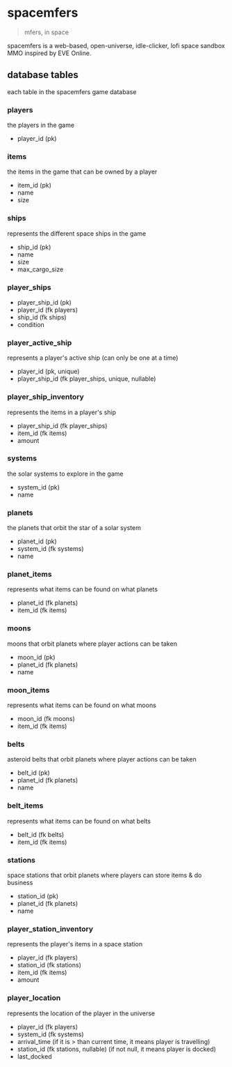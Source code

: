 # spacemfers

> mfers, in space

spacemfers is a web-based, open-universe, idle-clicker, lofi space sandbox MMO inspired by EVE Online.

## database tables

each table in the spacemfers game database

### players
the players in the game

- player_id (pk)

### items
the items in the game that can be owned by a player

- item_id (pk)
- name
- size

### ships
represents the different space ships in the game

- ship_id (pk)
- name
- size
- max_cargo_size

### player_ships

- player_ship_id (pk)
- player_id (fk players)
- ship_id (fk ships)
- condition

### player_active_ship
represents a player's active ship (can only be one at a time)

- player_id (pk, unique)
- player_ship_id (fk player_ships, unique, nullable)

### player_ship_inventory
represents the items in a player's ship

- player_ship_id (fk player_ships)
- item_id (fk items)
- amount

### systems
the solar systems to explore in the game

- system_id (pk)
- name

### planets
the planets that orbit the star of a solar system

- planet_id (pk)
- system_id (fk systems)
- name

### planet_items
represents what items can be found on what planets

- planet_id (fk planets)
- item_id (fk items)

### moons
moons that orbit planets where player actions can be taken

- moon_id (pk)
- planet_id (fk planets)
- name

### moon_items
represents what items can be found on what moons

- moon_id (fk moons)
- item_id (fk items)

### belts
asteroid belts that orbit planets where player actions can be taken

- belt_id (pk)
- planet_id (fk planets)
- name

### belt_items
represents what items can be found on what belts

- belt_id (fk belts)
- item_id (fk items)

### stations
space stations that orbit planets where players can store items & do business

- station_id (pk)
- planet_id (fk planets)
- name

### player_station_inventory
represents the player's items in a space station

- player_id (fk players)
- station_id (fk stations)
- item_id (fk items)
- amount

### player_location
represents the location of the player in the universe

- player_id (fk players)
- system_id (fk systems)
- arrival_time (if it is > than current time, it means player is travelling)
- station_id (fk stations, nullable) (if not null, it means player is docked)
- last_docked
